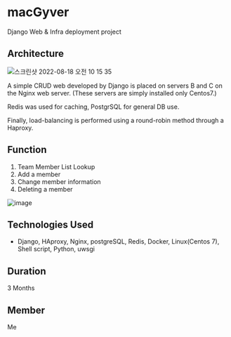 # macGyver
Django Web & Infra deployment project



## Architecture

![스크린샷 2022-08-18 오전 10 15 35](https://user-images.githubusercontent.com/47707808/185270820-fca3f02a-ca91-4fa8-ad02-7b3deac4dac0.png)

A simple CRUD web developed by Django is placed on servers B and C on the Nginx web server.
(These servers are simply installed only Centos7.)

Redis was used for caching, PostgrSQL for general DB use.

Finally, load-balancing is performed using a round-robin method through a Haproxy.

## Function

1. Team Member List Lookup
2. Add a member
3. Change member information
4. Deleting a member

![image](https://user-images.githubusercontent.com/47707808/185307195-dda223d8-b916-46c9-8bd3-6a8812f8517e.png)

## Technologies Used

- Django, HAproxy, Nginx, postgreSQL, Redis, Docker, Linux(Centos 7), Shell script, Python, uwsgi

## Duration
3 Months

## Member
Me
